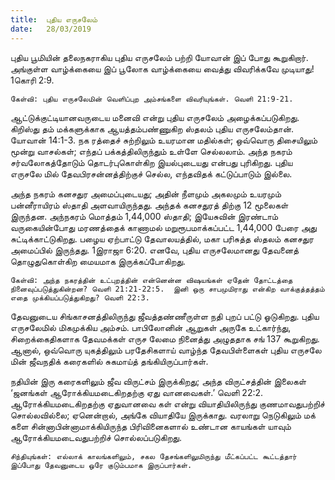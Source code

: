 ```yaml
---
title:  புதிய எருசலேம்
date:   28/03/2019
---
```


புதிய பூமியின் தலைநகராகிய புதிய எருசலேம் பற்றி யோவான் இப் போது கூறுகிறார்.  அங்குள்ள வாழ்க்கையை இப் பூலோக வாழ்க்கையை வைத்து விவரிக்கவே முடியாது! 1கொரி 2:9.

`கேள்வி: புதிய எருசலேமின் வெளிப்புற அம்சங்களை விவரியுங்கள். வெளி 21:9-21.`

ஆட்டுக்குட்டியானவருடைய மனைவி என்று புதிய எருசலேம் அழைக்கப்படுகிறது.  கிறிஸ்து தம் மக்களுக்காக ஆயத்தம்பண்ணுகிற ஸ்தலம் புதிய எருசலேம்தான். யோவான் 14:1-3.  நக ரத்தைச் சுற்றிலும் உயரமான மதில்கள்; ஒவ்வொரு திசையிலும் மூன்று வாசல்கள்; எந்தப் பக்கத்திலிருந்தும் உள்ளே செல்லலாம்.  அந்த நகரம் சர்வலோகத்தோடும் தொடர்புகொள்கிற இயல்புடையது என்பது புரிகிறது.  புதிய எருசலே மில் தேவபிரசன்னத்திற்குச் செல்ல, எந்தவிதக் கட்டுப்பாடும் இல்லை.

அந்த நகரம் கனசதுர அமைப்புடையது; அதின் நீளமும் அகலமும் உயரமும் பன்னீராயிரம் ஸ்தாதி அளவாயிருந்தது.  அந்தக் கனசதுரத் திற்கு 12 மூலைகள் இருந்தன. அந்நகரம் மொத்தம் 1,44,000 ஸ்தாதி; இயேசுவின் இரண்டாம் வருகையின்போது மரணத்தைக் காணாமல் மறுரூபமாக்கப்பட்ட 1,44,000 பேரை அது சுட்டிக்காட்டுகிறது.  பழைய ஏற்பாட்டு தேவாலயத்தில், மகா பரிசுத்த ஸ்தலம் கனசதுர அமைப்பில் இருந்தது. 1இராஜா 6:20.  எனவே, புதிய எருசலேமானது தேவனைத் தொழுதுகொள்கிற மையமாக இருக்கப்போகிறது.

`கேள்வி: அந்த நகரத்தின் உட்புறத்தின் என்னென்ன விஷயங்கள் ஏதேன் தோட்டத்தை நினைவுப்படுத்துகின்றன? வெளி 21:21-22:5.  இனி ஒரு சாபமுமிராது என்கிற வாக்குத்தத்தம் எதை முக்கியப்படுத்துகிறது? வெளி 22:3.`

தேவனுடைய சிங்காசனத்திலிருந்து ஜீவத்தண்ணீருள்ள நதி புறப் பட்டு ஓடுகிறது. புதிய எருசலேமில் மிகமுக்கிய அம்சம். பாபிலோனின் ஆறுகள் அருகே உட்கார்ந்து, சிறைக்கைதிகளாக தேவமக்கள் எருச லேமை நினைத்து அழுததாக சங் 137 கூறுகிறது. ஆனால், ஒவ்வொரு யுகத்திலும் பரதேசிகளாய் வாழ்ந்த தேவபிள்ளைகள் புதிய எருசலே மின் ஜீவநதிக் கரைகளில் சுகமாய்த் தங்கியிருப்பார்கள்.

நதியின் இரு கரைகளிலும் ஜீவ விருட்சம் இருக்கிறது; அந்த விருட்சத்தின் இலைகள் ‘ஜனங்கள் ஆரோக்கியமடைகிறதற்கு ஏது வானவைகள்.’ வெளி 22:2.  ஆரோக்கியமடைகிறதற்கு ஏதுவானவை கள் என்று வியாதியிலிருந்து குணமாவதுபற்றிச் சொல்லவில்லை; ஏனென்றால், அங்கே வியாதியே இருக்காது.  வரலாறு நெடுகிலும் மக் களை சின்னாபின்னாமாக்கியிருந்த பிரிவினைகளால் உண்டான காயங்கள் யாவும் ஆரோக்கியமடைவதுபற்றிச் சொல்லப்படுகிறது.  

`சிந்தியுங்கள்: எல்லாக் காலங்களிலும், சகல தேசங்களிலுமிருந்து மீட்கப்பட்ட கூட்டத்தார் இப்போது தேவனுடைய ஒரே குடும்பமாக இருப்பார்கள்.`
